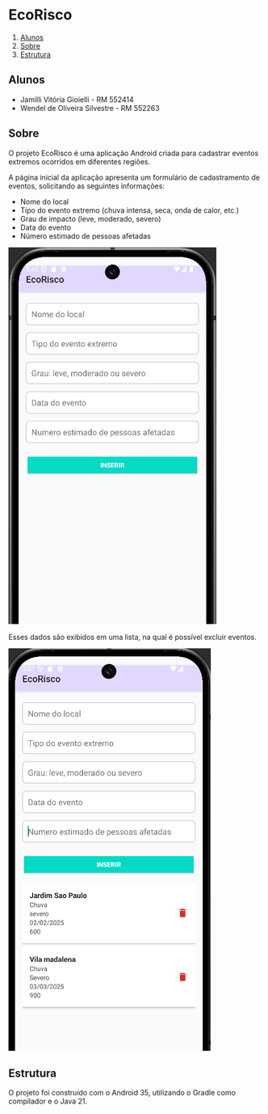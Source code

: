 # EcoRisco

1. [Alunos](#alunos)
2. [Sobre](#sobre)
3. [Estrutura](#estrutura)

## Alunos

- Jamilli Vitória Gioielli - RM 552414
- Wendel de Oliveira Silvestre - RM 552263

## Sobre

O projeto EcoRisco é uma aplicação Android criada para cadastrar eventos extremos ocorridos em diferentes regiões.

A página inicial da aplicação apresenta um formulário de cadastramento de eventos, solicitando as seguintes informações: 

- Nome do local
- Tipo do evento extremo (chuva intensa, seca, onda de calor, etc.)
- Grau de impacto (leve, moderado, severo)
- Data do evento 
- Número estimado de pessoas afetadas

![inicial](./imgs/ecorisco-telainicial.png)


Esses dados são exibidos em uma lista, na qual é possível excluir eventos.

![atualizado](./imgs/ecorisco-lista.png)

## Estrutura

O projeto foi construído com o Android 35, utilizando o Gradle como compilador e o Java 21.